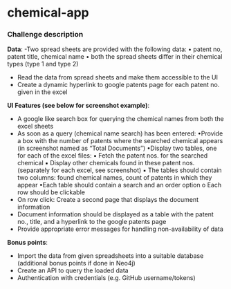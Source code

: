 # chemical-app

### Challenge description

**Data**:
-Two spread sheets are provided with the following data:
• patent no, patent title, chemical name
• both the spread sheets differ in their chemical types (type 1 and type 2)

- Read the data from spread sheets and make them accessible to the UI
- Create a dynamic hyperlink to google patents page for each patent no. given in the excel

**UI Features (see below for screenshot example)**:

- A google like search box for querying the chemical names from both the excel sheets
- As soon as a query (chemical name search) has been entered:
  •Provide a box with the number of patents where the searched chemical appears (in screenshot named as “Total Documents”)
  •Display two tables, one for each of the excel files:
  ▪ Fetch the patent nos. for the searched chemical
  ▪ Display other chemicals found in these patent nos. (separately for each
  excel, see screenshot)
  ▪ The tables should contain two columns: found chemical names, count of
  patents in which they appear
  •Each table should contain a search and an order option o Each row should be clickable
- On row click: Create a second page that displays the document information
- Document information should be displayed as a table with the patent no., title, and a
  hyperlink to the google patents page
- Provide appropriate error messages for handling non-availability of data

**Bonus points**:

- Import the data from given spreadsheets into a suitable database (additional bonus points
  if done in Neo4j)
- Create an API to query the loaded data
- Authentication with credentials (e.g. GitHub username/tokens)

